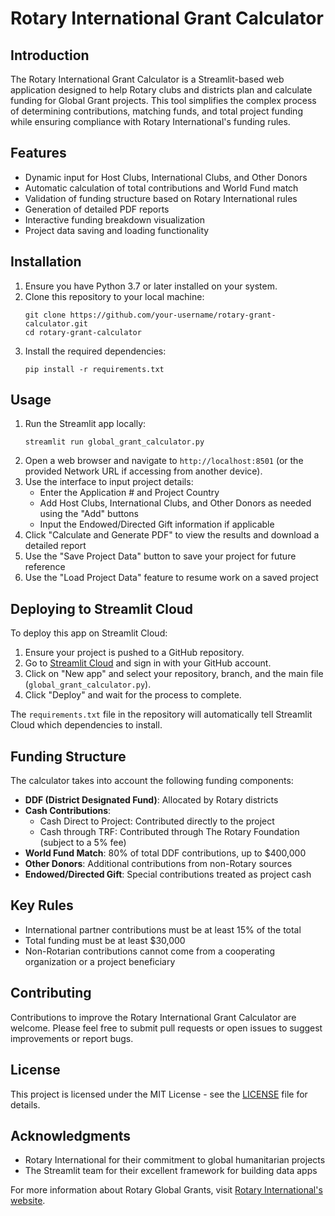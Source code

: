 # Rotary International Grant Calculator

## Introduction

The Rotary International Grant Calculator is a Streamlit-based web application designed to help Rotary clubs and districts plan and calculate funding for Global Grant projects. This tool simplifies the complex process of determining contributions, matching funds, and total project funding while ensuring compliance with Rotary International's funding rules.

## Features

- Dynamic input for Host Clubs, International Clubs, and Other Donors
- Automatic calculation of total contributions and World Fund match
- Validation of funding structure based on Rotary International rules
- Generation of detailed PDF reports
- Interactive funding breakdown visualization
- Project data saving and loading functionality

## Installation

1. Ensure you have Python 3.7 or later installed on your system.
2. Clone this repository to your local machine:
   ```
   git clone https://github.com/your-username/rotary-grant-calculator.git
   cd rotary-grant-calculator
   ```
3. Install the required dependencies:
   ```
   pip install -r requirements.txt
   ```

## Usage

1. Run the Streamlit app locally:
   ```
   streamlit run global_grant_calculator.py
   ```
2. Open a web browser and navigate to `http://localhost:8501` (or the provided Network URL if accessing from another device).
3. Use the interface to input project details:
   - Enter the Application # and Project Country
   - Add Host Clubs, International Clubs, and Other Donors as needed using the "Add" buttons
   - Input the Endowed/Directed Gift information if applicable
4. Click "Calculate and Generate PDF" to view the results and download a detailed report
5. Use the "Save Project Data" button to save your project for future reference
6. Use the "Load Project Data" feature to resume work on a saved project

## Deploying to Streamlit Cloud

To deploy this app on Streamlit Cloud:

1. Ensure your project is pushed to a GitHub repository.
2. Go to [Streamlit Cloud](https://streamlit.io/cloud) and sign in with your GitHub account.
3. Click on "New app" and select your repository, branch, and the main file (`global_grant_calculator.py`).
4. Click "Deploy" and wait for the process to complete.

The `requirements.txt` file in the repository will automatically tell Streamlit Cloud which dependencies to install.

## Funding Structure

The calculator takes into account the following funding components:

- **DDF (District Designated Fund)**: Allocated by Rotary districts
- **Cash Contributions**:
  - Cash Direct to Project: Contributed directly to the project
  - Cash through TRF: Contributed through The Rotary Foundation (subject to a 5% fee)
- **World Fund Match**: 80% of total DDF contributions, up to $400,000
- **Other Donors**: Additional contributions from non-Rotary sources
- **Endowed/Directed Gift**: Special contributions treated as project cash

## Key Rules

- International partner contributions must be at least 15% of the total
- Total funding must be at least $30,000
- Non-Rotarian contributions cannot come from a cooperating organization or a project beneficiary

## Contributing

Contributions to improve the Rotary International Grant Calculator are welcome. Please feel free to submit pull requests or open issues to suggest improvements or report bugs.

## License

This project is licensed under the MIT License - see the [LICENSE](LICENSE) file for details.

## Acknowledgments

- Rotary International for their commitment to global humanitarian projects
- The Streamlit team for their excellent framework for building data apps

For more information about Rotary Global Grants, visit [Rotary International's website](https://www.rotary.org/en/our-programs/grants).
